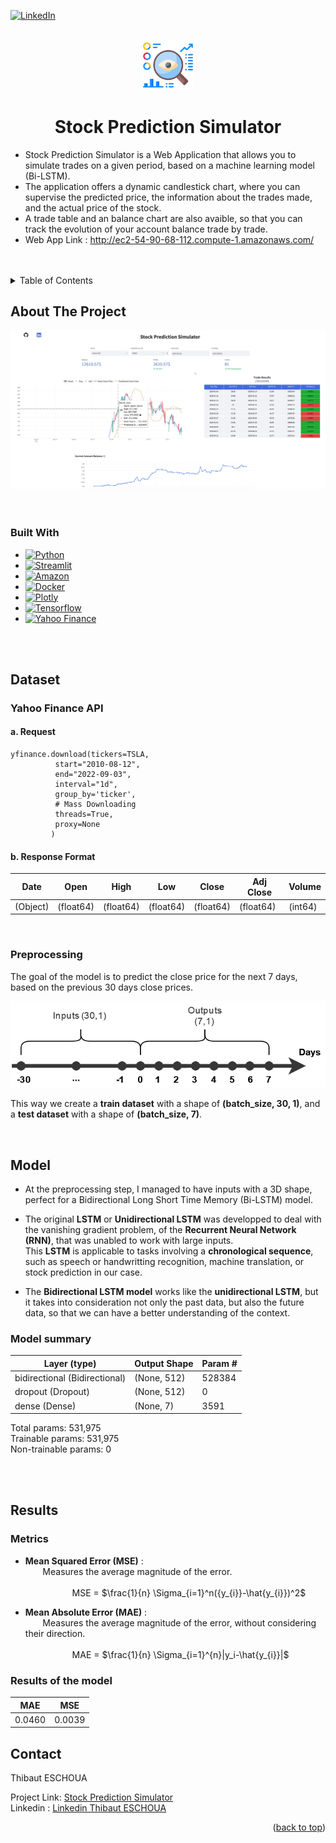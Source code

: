 <!-- Improved compatibility of back to top link: See: https://github.com/othneildrew/Best-README-Template/pull/73 -->
<a name="readme-top"></a>
<!--
*** Thanks for checking out the Best-README-Template. If you have a suggestion
*** that would make this better, please fork the repo and create a pull request
*** or simply open an issue with the tag "enhancement".
*** Don't forget to give the project a star!
*** Thanks again! Now go create something AMAZING! :D
-->



<!-- PROJECT SHIELDS -->
<!--
*** I'm using markdown "reference style" links for readability.
*** Reference links are enclosed in brackets [ ] instead of parentheses ( ).
*** See the bottom of this document for the declaration of the reference variables
*** for contributors-url, forks-url, etc. This is an optional, concise syntax you may use.
*** https://www.markdownguide.org/basic-syntax/#reference-style-links
-->
[![LinkedIn][linkedin-shield]][linkedin-url]



<!-- PROJECT LOGO -->
<br />
<div align="center">
  <a href="https://github.com/teschoua/Stock-Prediction">
    <img src="Images/monitoring.png" alt="Logo" width="80" height="80">
  </a>

<h1 align="center">Stock Prediction Simulator</h1>

</div>

* Stock Prediction Simulator is a Web Application that allows you to simulate trades on a given period, based on a machine learning model (Bi-LSTM). <br/>
* The application offers a dynamic candlestick chart, where you can supervise the predicted price, the information about the trades made, and the actual price of the stock. <br/>
* A trade table and an balance chart are also avaible, so that you can track the evolution of your account balance trade by trade.
* Web App Link : http://ec2-54-90-68-112.compute-1.amazonaws.com/
<br />
<br />

<!-- TABLE OF CONTENTS -->
<details>
  <summary>Table of Contents</summary>
  <ol>
    <li>
      <a href="#about-the-project">About The Project</a>
      <ul>
        <li><a href="#built-with">Built With</a></li>
      </ul>
    </li>
    <li>
      <a href="#dataset">Dataset</a>
      <ul>
        <li><a href="#yahoo-finance-api">Yahoo Finance API</a></li>
        <li><a href="#preprocessing">Preprocessing</a></li>
      </ul>
    </li>
    <li><a href="#model">Model</a></li>
    <li>
      <a href="#results">Results</a>
      <ul>
        <li><a href="#metrics">Metrics</a></li>
        <li><a href="#results-of-the-model">Results of the model</a></li>
      </ul>
    </li>
    <li><a href="#contact">Contact</a></li>
  </ol>
</details>



<!-- ABOUT THE PROJECT -->
## About The Project

<a href="http://ec2-54-90-68-112.compute-1.amazonaws.com/">
    <img src="Images/Simulator-about.jpg" alt="Logo" >
</a>

<br />
<br />
<br />

### Built With

* [![Python][Python-logo]](https://pythonprogramming.net/)
* [![Streamlit][Streamlit-logo]](https://streamlit-io.translate.goog/?_x_tr_sl=en&_x_tr_tl=fr&_x_tr_hl=fr&_x_tr_pto=sc)
* [![Amazon][Amazon-logo]](https://aws.amazon.com/fr/ec2/)
* [![Docker][Docker-logo]](https://www.docker.com/)
* [![Plotly][Plotly-logo]](https://plotly.com/)
* [![Tensorflow][Tensorflow-logo]](https://www.tensorflow.org/)
* [![Yahoo Finance][Yahoo-Finance]](https://pypi.org/project/yfinance/)


<br />
<br />

<!-- Dataset -->
## Dataset

### Yahoo Finance API

#### a. Request
``` 
yfinance.download(tickers=TSLA,
		  start="2010-08-12",
		  end="2022-09-03",
		  interval="1d",
		  group_by='ticker',
		  # Mass Downloading
		  threads=True,
		  proxy=None
		 )
```

#### b. Response Format

| Date  | Open | High | Low | Close | Adj Close | Volume | 
| ----- | -----| ---- | ----| ----- | --------- | ------ |
| (Object) | (float64) | (float64) | (float64) | (float64) | (float64) | (int64) |


<br />

### Preprocessing

The goal of the model is to predict the close price for the next 7 days, based on the previous 30 days close prices.

<a>
    <img src="Images/structure-data.png" >
</a>

This way we create a **train dataset** with a shape of **(batch_size, 30, 1)**, and a **test dataset** with a shape of **(batch_size, 7)**.

<br/>

<!-- Model -->
## Model

* At the preprocessing step, I managed to have inputs with a 3D shape, perfect for a Bidirectional Long Short Time Memory (Bi-LSTM) model. 

* The original **LSTM** or **Unidirectional LSTM** was developped to deal with the vanishing gradient problem, of the **Recurrent Neural Network (RNN)**, that was unabled to work with large inputs. <br/>
This **LSTM** is applicable to tasks involving a **chronological sequence**, such as speech or handwritting recognition, machine translation, or stock prediction in our case. <br/>

* The **Bidirectional LSTM model** works like the **unidirectional LSTM**, but it takes into consideration not only the past data, but also the future data, so that we can have a better understanding of the context.

### Model summary


|           Layer (type)        | Output Shape  | Param #  | 
| ----------------------------- | --------------| -------- |
| bidirectional (Bidirectional) | (None, 512)   | 528384   | 
| dropout (Dropout)             | (None, 512)   | 0        | 
| dense (Dense)                 | (None, 7)     | 3591     | 


Total params: 531,975 <br/>
Trainable params: 531,975 <br/>
Non-trainable params: 0 <br/>


<br/>
<br/>

<!-- Results -->
## Results

### Metrics

* **Mean Squared Error (MSE)** : <br/>
&nbsp;&nbsp;&nbsp;&nbsp;&nbsp;&nbsp; Measures the average magnitude of the error. <br/><br/>
&nbsp;&nbsp;&nbsp;&nbsp;&nbsp;&nbsp;&nbsp;&nbsp;&nbsp;&nbsp;&nbsp;&nbsp;&nbsp;&nbsp;&nbsp;&nbsp;&nbsp;&nbsp; MSE = $\frac{1}{n} \Sigma_{i=1}^n({y_{i}}-\hat{y_{i}})^2$

* **Mean Absolute Error (MAE)** : <br/>
&nbsp;&nbsp;&nbsp;&nbsp;&nbsp;&nbsp; Measures the average magnitude of the error, without considering their direction. <br/><br/>
&nbsp;&nbsp;&nbsp;&nbsp;&nbsp;&nbsp;&nbsp;&nbsp;&nbsp;&nbsp;&nbsp;&nbsp;&nbsp;&nbsp;&nbsp;&nbsp;&nbsp;&nbsp; MAE = $\frac{1}{n} \Sigma_{i=1}^{n}|y_i-\hat{y_{i}}|$

### Results of the model

| MAE | MSE  | 
| ------ | ------ | 
| 0.0460 | 0.0039 | 

<!-- CONTACT -->
## Contact

Thibaut ESCHOUA

Project Link: [Stock Prediction Simulator](http://ec2-54-90-68-112.compute-1.amazonaws.com/) <br/>
Linkedin : [Linkedin Thibaut ESCHOUA](https://www.linkedin.com/in/thibaut-eschoua/)

<p align="right">(<a href="#readme-top">back to top</a>)</p>


<!-- MARKDOWN LINKS & IMAGES -->
<!-- https://www.markdownguide.org/basic-syntax/#reference-style-links -->
[contributors-shield]: https://img.shields.io/github/contributors/github_username/repo_name.svg?style=for-the-badge
[contributors-url]: https://github.com/github_username/repo_name/graphs/contributors
[forks-shield]: https://img.shields.io/github/forks/github_username/repo_name.svg?style=for-the-badge
[forks-url]: https://github.com/github_username/repo_name/network/members
[stars-shield]: https://img.shields.io/github/stars/github_username/repo_name.svg?style=for-the-badge
[stars-url]: https://github.com/github_username/repo_name/stargazers
[issues-shield]: https://img.shields.io/github/issues/github_username/repo_name.svg?style=for-the-badge
[issues-url]: https://github.com/github_username/repo_name/issues
[license-shield]: https://img.shields.io/github/license/github_username/repo_name.svg?style=for-the-badge
[license-url]: https://github.com/github_username/repo_name/blob/master/LICENSE.txt
[linkedin-shield]: https://img.shields.io/badge/-LinkedIn-black.svg?style=for-the-badge&logo=linkedin&colorB=555
[linkedin-url]: https://www.linkedin.com/in/thibaut-eschoua/
[product-screenshot]: images/screenshot.png
[Python-logo]: https://img.shields.io/badge/Python-20232A?style=for-the-badge&logo=python&logoColor=white
[Yahoo-Finance]: https://img.shields.io/badge/Yahoo%20Finance%20API-6001D2?style=for-the-badge&logo=yahoo&logoColor=white
[Streamlit-logo]: https://img.shields.io/badge/Streamlit-FF4B4B?style=for-the-badge&logo=streamlit&logoColor=white
[Plotly-logo]: https://img.shields.io/badge/Plotly-3F4F75?style=for-the-badge&logo=plotly&logoColor=white
[Amazon-logo]: https://img.shields.io/badge/Amazon%20EC2-FF9900?style=for-the-badge&logo=amazon%20ec2&logoColor=white
[Docker-logo]: https://img.shields.io/badge/Docker-2496ED?style=for-the-badge&logo=docker&logoColor=white
[Tensorflow-logo]: https://img.shields.io/badge/Tensorflow-FF6F00?style=for-the-badge&logo=tensorflow&logoColor=white
